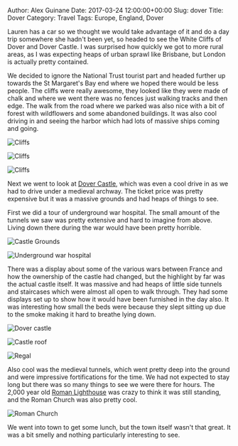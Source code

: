 Author: Alex Guinane
Date: 2017-03-24 12:00:00+00:00
Slug: dover
Title: Dover
Category: Travel
Tags: Europe, England, Dover

Lauren has a car so we thought we would take advantage of it and do a day trip somewhere she hadn't been yet, so headed to see the White Cliffs of Dover and Dover Castle. I was surprised how quickly we got to more rural areas, as I was expecting heaps of urban sprawl like Brisbane, but London is actually pretty contained.

We decided to ignore the National Trust tourist part and headed further up towards the St Margaret's Bay end where we hoped there would be less people. The cliffs were really awesome, they looked like they were made of chalk and where we went there was no fences just walking tracks and then edge. The walk from the road where we parked was also nice with a bit of forest with wildflowers and some abandoned buildings. It was also cool driving in and seeing the harbor which had lots of massive ships coming and going.

![](/images/2017/2017-03-24-dover/IMG_0852.jpg "Cliffs")

![](/images/2017/2017-03-24-dover/IMG_0862.jpg "Cliffs")

![](/images/2017/2017-03-24-dover/IMG_0880.jpg "Cliffs")

Next we went to look at [Dover Castle](http://www.english-heritage.org.uk/visit/places/dover-castle/), which was even a cool drive in as we had to drive under a medieval archway. The ticket price was pretty expensive but it was a massive grounds and had heaps of things to see.

First we did a tour of underground war hospital. The small amount of the tunnels we saw was pretty extensive and hard to imagine from above. Living down there during the war would have been pretty horrible.

![](/images/2017/2017-03-24-dover/IMG_0924.jpg "Castle Grounds")

![](/images/2017/2017-03-24-dover/IMG_20170324_124532.jpg "Underground war hospital")

There was a display about some of the various wars between France and how the ownership of the castle had changed, but the highlight by far was the actual castle itself. It was massive and had heaps of little side tunnels and staircases which were almost all open to walk through. They had some displays set up to show how it would have been furnished in the day also. It was interesting how small the beds were because they slept sitting up due to the smoke making it hard to breathe lying down.

![](/images/2017/2017-03-24-dover/PANO_20170324_135054.jpg "Dover castle")

![](/images/2017/2017-03-24-dover/IMG_0917.jpg "Castle roof")

![](/images/2017/2017-03-24-dover/IMG_0902.jpg "Regal")

Also cool was the medieval tunnels, which went pretty deep into the ground and were impressive fortifications for the time. We had not expected to stay long but there was so many things to see we were there for hours. The 2,000 year old [Roman Lighthouse](https://en.wikipedia.org/wiki/Dubris#Lighthouses) was crazy to think it was still standing, and the Roman Church was also pretty cool.

![](/images/2017/2017-03-24-dover/IMG_0938.jpg "Roman Church")

We went into town to get some lunch, but the town itself wasn't that great. It was a bit smelly and nothing particularly interesting to see.
